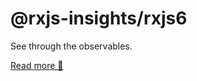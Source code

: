# @rxjs-insights/rxjs6

See through the observables.

[Read more 📖](https://github.com/ksz-ksz/rxjs-insights/blob/master/README.md)
